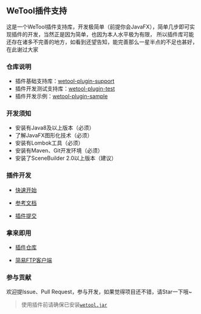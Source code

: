 ## WeTool插件支持

这是一个WeTool插件支持库，开发极简单（前提你会JavaFX），简单几步即可实现插件的开发，当然正是因为简单，也因为本人水平极为有限，
所以插件库可能还存在诸多不完善的地方，如看到还望告知，能完善那么一星半点的不足也甚好，在此谢过大家

### 仓库说明

- 插件基础支持库：[wetool-plugin-support](/wetool-plugin-support)
- 插件开发测试支持库：[wetool-plugin-test](/wetool-plugin-test)
- 插件开发示例：[wetool-plugin-sample](/wetool-plugin-sample)

### 开发须知

- 安装有Java8及以上版本（必须）
- 了解JavaFX图形化技术（必须）
- 安装有Lombok工具（必须）
- 安装有Maven、Git开发环境（必须）
- 安装了SceneBuilder 2.0以上版本（建议）

### 插件开发

- [快速开始](/quick_start.md)

- [参考文档](/wetool-plugin-support/readme.md)

- [插件提交](/wetool-plugin-repository/readme.md)

### 拿来即用

- [插件仓库](/wetool-plugin-repository)

- [简易FTP客户端](/wetool-plugin-ftp)

### 参与贡献

欢迎提Issue、Pull Request，参与开发，如果觉得项目还不错，请Star一下哦~

> 使用插件前请确保已安装[`wetool.jar`](https://gitee.com/code4everything/wetool)

